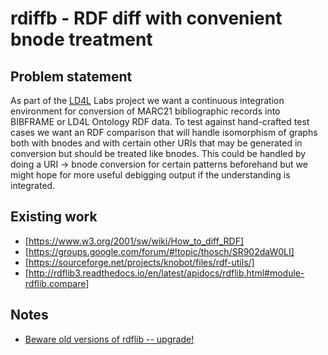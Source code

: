 # rdiffb - RDF diff with convenient bnode treatment

## Problem statement

As part of the [LD4L](http://ld4l.org/) Labs project we want a continuous integration environment for conversion of MARC21 bibliographic records into BIBFRAME or LD4L Ontology RDF data. To test against hand-crafted test cases we want an RDF comparison that will handle isomorphism of graphs both with bnodes and with certain other URIs that may be generated in conversion but should be treated like bnodes. This could be handled by doing a URI -> bnode conversion for certain patterns beforehand but we might hope for more useful debigging output if the understanding is integrated.

## Existing work

  * [https://www.w3.org/2001/sw/wiki/How_to_diff_RDF]
  * [https://groups.google.com/forum/#!topic/thosch/SR902daW0LI]
  * [https://sourceforge.net/projects/knobot/files/rdf-utils/] 
  * [http://rdflib3.readthedocs.io/en/latest/apidocs/rdflib.html#module-rdflib.compare]

## Notes

  * [Beware old versions of rdflib -- upgrade!](beware_old_rdflib.md)